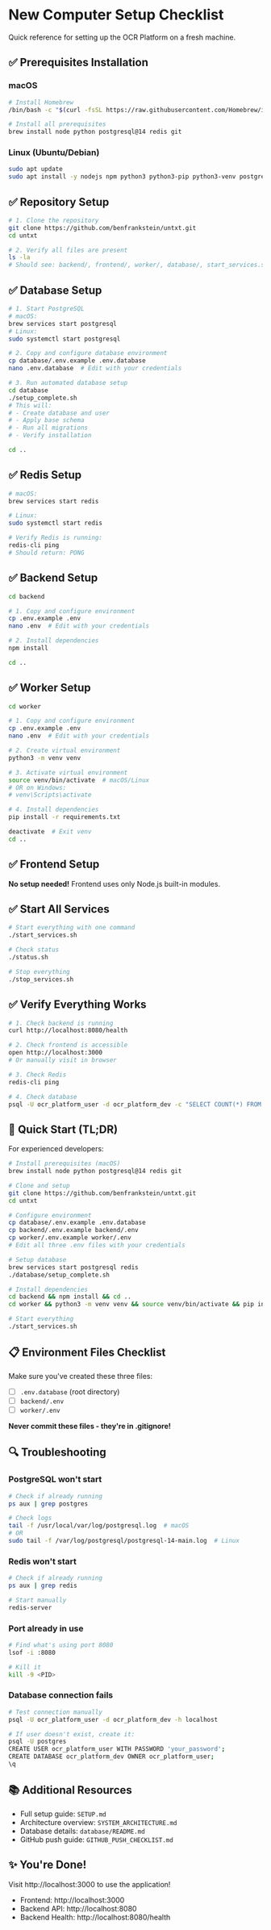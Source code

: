 # New Computer Setup Checklist

Quick reference for setting up the OCR Platform on a fresh machine.

## ✅ Prerequisites Installation

### macOS
```bash
# Install Homebrew
/bin/bash -c "$(curl -fsSL https://raw.githubusercontent.com/Homebrew/install/HEAD/install.sh)"

# Install all prerequisites
brew install node python postgresql@14 redis git
```

### Linux (Ubuntu/Debian)
```bash
sudo apt update
sudo apt install -y nodejs npm python3 python3-pip python3-venv postgresql postgresql-contrib redis-server git
```

## ✅ Repository Setup

```bash
# 1. Clone the repository
git clone https://github.com/benfrankstein/untxt.git
cd untxt

# 2. Verify all files are present
ls -la
# Should see: backend/, frontend/, worker/, database/, start_services.sh, etc.
```

## ✅ Database Setup

```bash
# 1. Start PostgreSQL
# macOS:
brew services start postgresql
# Linux:
sudo systemctl start postgresql

# 2. Copy and configure database environment
cp database/.env.example .env.database
nano .env.database  # Edit with your credentials

# 3. Run automated database setup
cd database
./setup_complete.sh
# This will:
# - Create database and user
# - Apply base schema
# - Run all migrations
# - Verify installation

cd ..
```

## ✅ Redis Setup

```bash
# macOS:
brew services start redis

# Linux:
sudo systemctl start redis

# Verify Redis is running:
redis-cli ping
# Should return: PONG
```

## ✅ Backend Setup

```bash
cd backend

# 1. Copy and configure environment
cp .env.example .env
nano .env  # Edit with your credentials

# 2. Install dependencies
npm install

cd ..
```

## ✅ Worker Setup

```bash
cd worker

# 1. Copy and configure environment
cp .env.example .env
nano .env  # Edit with your credentials

# 2. Create virtual environment
python3 -m venv venv

# 3. Activate virtual environment
source venv/bin/activate  # macOS/Linux
# OR on Windows:
# venv\Scripts\activate

# 4. Install dependencies
pip install -r requirements.txt

deactivate  # Exit venv
cd ..
```

## ✅ Frontend Setup

**No setup needed!** Frontend uses only Node.js built-in modules.

## ✅ Start All Services

```bash
# Start everything with one command
./start_services.sh

# Check status
./status.sh

# Stop everything
./stop_services.sh
```

## ✅ Verify Everything Works

```bash
# 1. Check backend is running
curl http://localhost:8080/health

# 2. Check frontend is accessible
open http://localhost:3000
# Or manually visit in browser

# 3. Check Redis
redis-cli ping

# 4. Check database
psql -U ocr_platform_user -d ocr_platform_dev -c "SELECT COUNT(*) FROM users;"
```

## 🎯 Quick Start (TL;DR)

For experienced developers:

```bash
# Install prerequisites (macOS)
brew install node python postgresql@14 redis git

# Clone and setup
git clone https://github.com/benfrankstein/untxt.git
cd untxt

# Configure environment
cp database/.env.example .env.database
cp backend/.env.example backend/.env
cp worker/.env.example worker/.env
# Edit all three .env files with your credentials

# Setup database
brew services start postgresql redis
./database/setup_complete.sh

# Install dependencies
cd backend && npm install && cd ..
cd worker && python3 -m venv venv && source venv/bin/activate && pip install -r requirements.txt && deactivate && cd ..

# Start everything
./start_services.sh
```

## 📋 Environment Files Checklist

Make sure you've created these three files:

- [ ] `.env.database` (root directory)
- [ ] `backend/.env`
- [ ] `worker/.env`

**Never commit these files - they're in .gitignore!**

## 🔍 Troubleshooting

### PostgreSQL won't start
```bash
# Check if already running
ps aux | grep postgres

# Check logs
tail -f /usr/local/var/log/postgresql.log  # macOS
# OR
sudo tail -f /var/log/postgresql/postgresql-14-main.log  # Linux
```

### Redis won't start
```bash
# Check if already running
ps aux | grep redis

# Start manually
redis-server
```

### Port already in use
```bash
# Find what's using port 8080
lsof -i :8080

# Kill it
kill -9 <PID>
```

### Database connection fails
```bash
# Test connection manually
psql -U ocr_platform_user -d ocr_platform_dev -h localhost

# If user doesn't exist, create it:
psql -U postgres
CREATE USER ocr_platform_user WITH PASSWORD 'your_password';
CREATE DATABASE ocr_platform_dev OWNER ocr_platform_user;
\q
```

## 📚 Additional Resources

- Full setup guide: `SETUP.md`
- Architecture overview: `SYSTEM_ARCHITECTURE.md`
- Database details: `database/README.md`
- GitHub push guide: `GITHUB_PUSH_CHECKLIST.md`

## ✨ You're Done!

Visit http://localhost:3000 to use the application!

- Frontend: http://localhost:3000
- Backend API: http://localhost:8080
- Backend Health: http://localhost:8080/health
